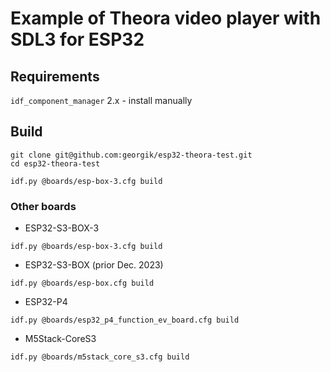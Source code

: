 # Example of Theora video player with SDL3 for ESP32


## Requirements

`idf_component_manager` 2.x - install manually

## Build

```shell
git clone git@github.com:georgik/esp32-theora-test.git
cd esp32-theora-test

idf.py @boards/esp-box-3.cfg build
```

### Other boards

- ESP32-S3-BOX-3
```shell
idf.py @boards/esp-box-3.cfg build
```

- ESP32-S3-BOX (prior Dec. 2023)
```shell
idf.py @boards/esp-box.cfg build
```

- ESP32-P4
```shell
idf.py @boards/esp32_p4_function_ev_board.cfg build
```

- M5Stack-CoreS3
```shell
idf.py @boards/m5stack_core_s3.cfg build
```
